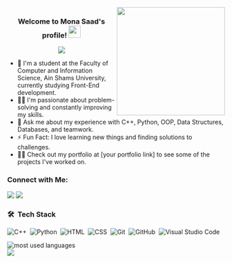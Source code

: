 <img width="250" align="right" src="https://c.tenor.com/_DOBjnGspYAAAAAM/code-coding.gif">

<h3 align="center">
  Welcome to Mona Saad's profile!
  <img src="https://media.giphy.com/media/hvRJCLFzcasrR4ia7z/giphy.gif" width="28">
</h3>

<!-- Typing SVG by DenverCoder1 - https://github.com/DenverCoder1/readme-typing-svg -->
<p align="center">
  <a href="https://github.com/DenverCoder1/readme-typing-svg"><img src="https://readme-typing-svg.herokuapp.com/?lines=Frontend%20Developer;Problem%20solver;Always%20learning%20new%20things&font=Fira%20Code&center=true&width=440&height=45&color=f75c7e&vCenter=true&size=22"></a>
</p> 

- 🏢 I'm a student at the Faculty of Computer and Information Science, Ain Shams University, currently studying Front-End development.
- 👨‍💻 I'm passionate about problem-solving and constantly improving my skills.
- 💬 Ask me about my experience with C++, Python, OOP, Data Structures, Databases, and teamwork.
- ⚡ Fun Fact: I love learning new things and finding solutions to challenges.
- 👨‍💻 Check out my portfolio at [your portfolio link] to see some of the projects I've worked on.

### Connect with Me:

<a href="[https://www.linkedin.com/in/monasaad](https://www.linkedin.com/in/mona-saad-69331b227/)" target="_blank"><img src="https://img.shields.io/badge/-Mona%20Saad-0077B5?style=for-the-badge&logo=Linkedin&logoColor=white"/></a>
<a href="https://t.me/MonaSaad15" target="_blank"><img src="https://img.shields.io/badge/-Mona%20Saad-0077B5?style=for-the-badge&logo=Telegram&logoColor=white"/></a>



### 🛠 &nbsp;Tech Stack
![C++](https://img.shields.io/badge/-C++-05122A?style=flat&logo=c%2B%2B&logoColor=00599C)&nbsp;
![Python](https://img.shields.io/badge/-Python%20-05122A?style=flat&logo=python)&nbsp;
![HTML](https://img.shields.io/badge/-HTML-05122A?style=flat&logo=HTML5)&nbsp;
![CSS](https://img.shields.io/badge/-CSS-05122A?style=flat&logo=CSS3&logoColor=1572B6)&nbsp;
![Git](https://img.shields.io/badge/-Git-05122A?style=flat&logo=git)&nbsp;
![GitHub](https://img.shields.io/badge/-GitHub-05122A?style=flat&logo=github)&nbsp;
![Visual Studio Code](https://img.shields.io/badge/-Visual%20Studio%20Code-05122A?style=flat&logo=visual-studio-code&logoColor=007ACC)&nbsp;

<img align="left" src="https://github-readme-stats.vercel.app/api/top-langs?username=monasaad&show_icons=true&locale=en&layout=compact&theme=radical" alt="most used languages" />
<br>
<a href="https://komarev.com/ghpvc/?username=monasaad&style=for-the-badge">
    <img src="https://komarev.com/ghpvc/?username=monasaad&style=for-the-badge">
</a>

